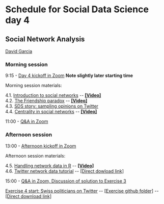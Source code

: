 # Schedule for Social Data Science day 4
## Social Network Analysis

[David Garcia](http://dgarcia.eu)

### Morning session
9:15 - [Day 4 kickoff in Zoom](https://ethz.zoom.us/s/95606086212) **Note slightly later starting time**

Morning session materials:  

4.1. [Introduction to social networks](https://dgarcia-eu.github.io/SocialDataScience/4_SNA/041_SNAIntro/SNAIntro.html) -- [**[Video]**](https://moodle-app2.let.ethz.ch/pluginfile.php/1051002/mod_resource/content/1/041_SNAIntro.mp4)  
4.2. [The Friendship paradox](https://dgarcia-eu.github.io/SocialDataScience/4_SNA/042_FriendshipParadox/FriendshipParadox.html) -- [**[Video]**](https://moodle-app2.let.ethz.ch/pluginfile.php/1051003/mod_resource/content/1/042_FriendshipParadox.mp4)  
4.3. [SDS story: sampling opinions on Twitter](https://dgarcia-eu.github.io/SocialDataScience/4_SNA/043_TwitterOpinions/TwitterOpinions.html)  
4.4. [Centrality in social networks](https://dgarcia-eu.github.io/SocialDataScience/4_SNA/044_Centrality/Centrality.html) -- [**[Video]**](https://moodle-app2.let.ethz.ch/pluginfile.php/1051004/mod_resource/content/1/043_Centrality.mp4)  


11:00 - [Q&A in Zoom](https://ethz.zoom.us/s/95606086212)

### Afternoon session

13:00 - [Afternoon kickoff in Zoom](https://ethz.zoom.us/s/95606086212)

Afternoon session materials:  

4.5. [Handling network data in R](https://dgarcia-eu.github.io/SocialDataScience/4_SNA/045_Tidygraph/tidygraph.html) -- [**[Video]**](https://moodle-app2.let.ethz.ch/pluginfile.php/1051005/mod_resource/content/1/044_Tidygraph.mp4)  
4.6. [Twitter network data tutorial](https://dgarcia-eu.github.io/SocialDataScience/4_SNA/047_TwitterNetwork/TwitterNetwork.html) -- [[Direct dowload link]](https://downgit.github.io/#/home?url=https://github.com/dgarcia-eu/SocialDataScience/tree/master/4_SNA/047_TwitterNetwork)  


15:00 - [Q&A in Zoom, Discussion of solution to Exercise 3](https://ethz.zoom.us/s/95606086212)  

[Exercise 4 start: Swiss politicians on Twitter](https://dgarcia-eu.github.io/SocialDataScience/5_SocialNetworkPhenomena/058_PoliticianAssortativity/PoliticianAssortativity.html) -- [[Exercise github folder]](https://github.com/dgarcia-eu/SocialDataScience/tree/master/5_SocialNetworkPhenomena/058_PoliticianAssortativity) -- [[Direct download link]](https://downgit.github.io/#/home?url=https://github.com/dgarcia-eu/SocialDataScience/tree/master/5_SocialNetworkPhenomena/058_PoliticianAssortativity)  